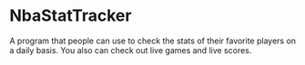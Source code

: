 # NbaStatTracker
A program that people can use to check the stats of their favorite players on a daily basis. You also can check out live games and live scores.
